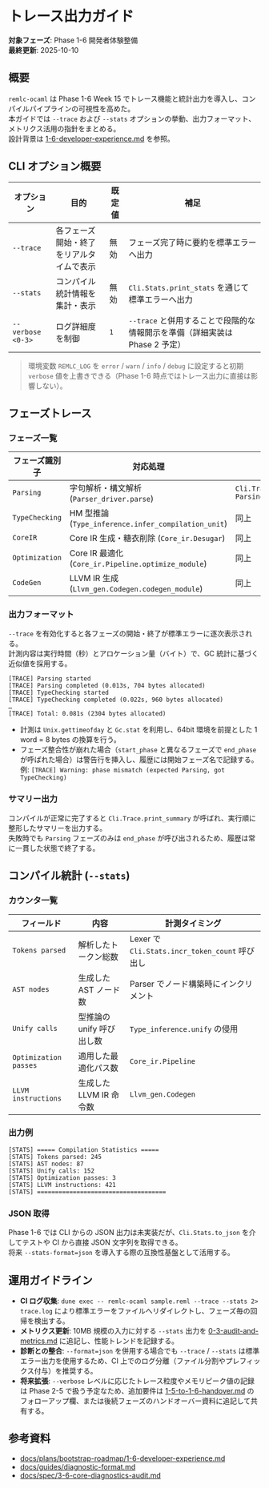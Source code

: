 # トレース出力ガイド

**対象フェーズ**: Phase 1-6 開発者体験整備  
**最終更新**: 2025-10-10

## 概要

`remlc-ocaml` は Phase 1-6 Week 15 でトレース機能と統計出力を導入し、コンパイルパイプラインの可視性を高めた。  
本ガイドでは `--trace` および `--stats` オプションの挙動、出力フォーマット、メトリクス活用の指針をまとめる。  
設計背景は [1-6-developer-experience.md](../plans/bootstrap-roadmap/1-6-developer-experience.md) を参照。

## CLI オプション概要

| オプション | 目的 | 既定値 | 補足 |
| --- | --- | --- | --- |
| `--trace` | 各フェーズ開始・終了をリアルタイムで表示 | 無効 | フェーズ完了時に要約を標準エラーへ出力 |
| `--stats` | コンパイル統計情報を集計・表示 | 無効 | `Cli.Stats.print_stats` を通じて標準エラーへ出力 |
| `--verbose <0-3>` | ログ詳細度を制御 | `1` | `--trace` と併用することで段階的な情報開示を準備（詳細実装は Phase 2 予定） |

> 環境変数 `REMLC_LOG` を `error` / `warn` / `info` / `debug` に設定すると初期 `verbose` 値を上書きできる（Phase 1-6 時点ではトレース出力に直接は影響しない）。

## フェーズトレース

### フェーズ一覧

| フェーズ識別子 | 対応処理 | 実装箇所 |
| --- | --- | --- |
| `Parsing` | 字句解析・構文解析 (`Parser_driver.parse`) | `Cli.Trace.start_phase Parsing` |
| `TypeChecking` | HM 型推論 (`Type_inference.infer_compilation_unit`) | 同上 |
| `CoreIR` | Core IR 生成・糖衣削除 (`Core_ir.Desugar`) | 同上 |
| `Optimization` | Core IR 最適化 (`Core_ir.Pipeline.optimize_module`) | 同上 |
| `CodeGen` | LLVM IR 生成 (`Llvm_gen.Codegen.codegen_module`) | 同上 |

### 出力フォーマット

`--trace` を有効化すると各フェーズの開始・終了が標準エラーに逐次表示される。  
計測内容は実行時間（秒）とアロケーション量（バイト）で、GC 統計に基づく近似値を採用する。

```text
[TRACE] Parsing started
[TRACE] Parsing completed (0.013s, 704 bytes allocated)
[TRACE] TypeChecking started
[TRACE] TypeChecking completed (0.022s, 960 bytes allocated)
…
[TRACE] Total: 0.081s (2304 bytes allocated)
```

- 計測は `Unix.gettimeofday` と `Gc.stat` を利用し、64bit 環境を前提とした 1 word = 8 bytes の換算を行う。
- フェーズ整合性が崩れた場合（`start_phase` と異なるフェーズで `end_phase` が呼ばれた場合）は警告行を挿入し、履歴には開始フェーズ名で記録する。  
  例: `[TRACE] Warning: phase mismatch (expected Parsing, got TypeChecking)`

### サマリー出力

コンパイルが正常に完了すると `Cli.Trace.print_summary` が呼ばれ、実行順に整形したサマリーを出力する。  
失敗時でも `Parsing` フェーズのみは `end_phase` が呼び出されるため、履歴は常に一貫した状態で終了する。

## コンパイル統計 (`--stats`)

### カウンタ一覧

| フィールド | 内容 | 計測タイミング |
| --- | --- | --- |
| `Tokens parsed` | 解析したトークン総数 | Lexer で `Cli.Stats.incr_token_count` 呼び出し |
| `AST nodes` | 生成した AST ノード数 | Parser でノード構築時にインクリメント |
| `Unify calls` | 型推論の unify 呼び出し数 | `Type_inference.unify` の侵⽤ |
| `Optimization passes` | 適用した最適化パス数 | `Core_ir.Pipeline` |
| `LLVM instructions` | 生成した LLVM IR 命令数 | `Llvm_gen.Codegen` |

### 出力例

```text
[STATS] ===== Compilation Statistics =====
[STATS] Tokens parsed: 245
[STATS] AST nodes: 87
[STATS] Unify calls: 152
[STATS] Optimization passes: 3
[STATS] LLVM instructions: 421
[STATS] ====================================
```

### JSON 取得

Phase 1-6 では CLI からの JSON 出力は未実装だが、`Cli.Stats.to_json` を介してテストや CI から直接 JSON 文字列を取得できる。  
将来 `--stats-format=json` を導入する際の互換性基盤として活用する。

## 運用ガイドライン

- **CI ログ収集**: `dune exec -- remlc-ocaml sample.reml --trace --stats 2> trace.log` により標準エラーをファイルへリダイレクトし、フェーズ毎の回帰を検出する。
- **メトリクス更新**: 10MB 規模の入力に対する `--stats` 出力を [0-3-audit-and-metrics.md](../plans/bootstrap-roadmap/0-3-audit-and-metrics.md) に追記し、性能トレンドを記録する。
- **診断との整合**: `--format=json` を併用する場合でも `--trace` / `--stats` は標準エラー出力を使用するため、CI 上でのログ分離（ファイル分割やプレフィックス付与）を推奨する。
- **将来拡張**: `--verbose` レベルに応じたトレース粒度やメモリピーク値の記録は Phase 2-5 で扱う予定なため、追加要件は [1-5-to-1-6-handover.md](../plans/bootstrap-roadmap/1-5-to-1-6-handover.md) のフォローアップ欄、または後続フェーズのハンドオーバー資料に追記して共有する。

## 参考資料

- [docs/plans/bootstrap-roadmap/1-6-developer-experience.md](../plans/bootstrap-roadmap/1-6-developer-experience.md)
- [docs/guides/diagnostic-format.md](diagnostic-format.md)
- [docs/spec/3-6-core-diagnostics-audit.md](../spec/3-6-core-diagnostics-audit.md)
